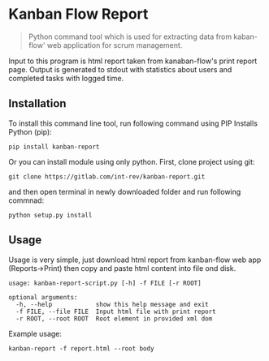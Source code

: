 # Kanban Flow Report
>Python command tool which is used for extracting data from kaban-flow' web application for scrum management.

Input to this program is html report taken from kanaban-flow's print report page.
Output is generated to stdout with statistics about users and completed tasks with logged time.

## Installation
To install this command line tool, run following command using PIP Installs Python (pip):

`pip install kanban-report`

Or you can install module using only python. First, clone project using git:

`git clone https://gitlab.com/int-rev/kanban-report.git`

and then open terminal in newly downloaded folder and run following commnad:

`python setup.py install`

## Usage
Usage is very simple, just download html report from kanban-flow web app (Reports->Print) then copy and paste html content into file ond disk.

```
usage: kanban-report-script.py [-h] -f FILE [-r ROOT]

optional arguments:
  -h, --help            show this help message and exit
  -f FILE, --file FILE  Input html file with print report
  -r ROOT, --root ROOT  Root element in provided xml dom
```

Example usage:

`kanban-report -f report.html --root body`